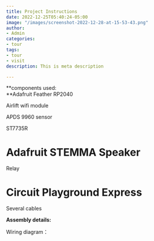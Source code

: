 ```yaml
---
title: Project Instructions
date: 2022-12-25T05:40:24-05:00
image: "/images/screenshot-2022-12-28-at-15-53-43.png"
author:
- Admin
categories:
- tour
tags:
- tour
- visit
description: This is meta description

---
```

  
**components used:  
**Adafruit Feather RP2040

Airlift wifi module

APDS 9960 sensor

ST7735R

# Adafruit STEMMA Speaker

Relay

# Circuit Playground Express

Several cables

**Assembly details:**

Wiring diagram：
